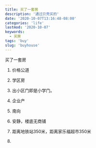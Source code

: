 ```yaml
---
title: 买了一套房
description: '通过贝壳买的'
date: '2020-10-07T13:16:48-08:00'
categories: 'life'
lastmod: '2020-10-07'
keywords: 
  - 买房
tags: 'buy'
slug: 'buyhouse'
---
```


买了一套房

1. 价格公道

2. 学区房

3. 出小区门即是小学门。

4. 企业产

5. 南向

6. 安静，楼底无商铺

7. 距离地铁站350米，距离家乐福超市350米

8. 

   


